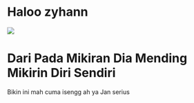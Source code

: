 <html>
    <body>
        <h1>Haloo zyhann </h1>
        <img src="https://media1.giphy.com/media/a9QBC2aru310k/giphy.gif?cid=790b7611533f054e8ed4a6db457afc4597adb3b40abf1d8b&rid=giphy.gif&ct=g">
        <h1>Dari Pada Mikiran Dia Mending Mikirin Diri Sendiri </h1>
        
Bikin ini mah cuma isengg ah ya Jan serius


